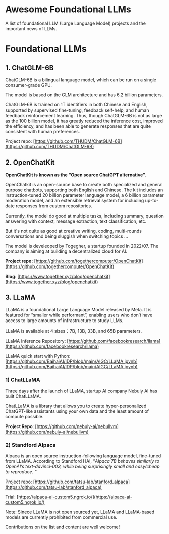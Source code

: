 # Awesome Foundational LLMs

A list of foundational LLM (Large Language Model) projects and the important news of LLMs.

# Foundational LLMs

## 1. **ChatGLM-6B**

ChatGLM-6B is a bilingual language model, which can be run on a single consumer-grade GPU.

The model is based on the GLM architecture and has 6.2 billion parameters.

ChatGLM-6B is trained on 1T identifiers in both Chinese and English, supported by supervised fine-tuning, feedback self-help, and human feedback reinforcement learning. Thus, though ChatGLM-6B is not as large as the 100 billion model, it has greatly reduced the inference cost, improved the efficiency, and has been able to generate responses that are quite consistent with human preferences. 

Project repo: [https://github.com/THUDM/ChatGLM-6B](https://github.com/THUDM/ChatGLM-6B)


## 2. **OpenChatKit**

**OpenChatKit is known as the  “Open source ChatGPT alternative”.**

OpenChatkit is an open-source base to create both specialized and general purpose chatbots, supporting both English and Chinese. The kit includes an instruction-tuned 20 billion parameter language model, a 6 billion parameter moderation model, and an extensible retrieval system for including up-to-date responses from custom repositories.

Currently, the model do good at multiple tasks, including summary, question answering with context, message extraction, text classification, etc.

But it's not quite as good at creative writing, coding, multi-rounds conversations and being sluggish when switching topics ...

The model is develeoped by Togegher, a startup founded in 2022/07. The company is aiming at building a decentralized cloud for AI.

**Project repo:** [https://github.com/togethercomputer/OpenChatKit](https://github.com/togethercomputer/OpenChatKit)

**Blog**: [https://www.together.xyz/blog/openchatkit](https://www.together.xyz/blog/openchatkit)


## 3. LLaMA

LLaMA is a foundational Large Language Model released by Meta. It is featured for “smaller while performant”, enabling users who don’t have access to large amounts of infrastructure to study LLMs.

LLaMA is available at 4 sizes：7B, 13B, 33B, and 65B parameters.

LLaMA Inference Repository: [https://github.com/facebookresearch/llama](https://github.com/facebookresearch/llama)

LLaMA quick start with Python: [https://github.com/BaihaiAI/IDP/blob/main/AIGC/LLaMA.ipynb](https://github.com/BaihaiAI/IDP/blob/main/AIGC/LLaMA.ipynb)

### 1) **ChatLLaMA**

Three days after the launch of LLaMA, startup AI company Nebuly AI has built ChatLLaMA.

ChatLLaMA is a library that allows you to create hyper-personalized ChatGPT-like assistants using your own data and the least amount of compute possible.

**Project Repo**: [https://github.com/nebuly-ai/nebullvm](https://github.com/nebuly-ai/nebullvm)


### **2) Standford Alpaca**

Alpaca is an open source instruction-following language model, fine-tuned from LLaMA. According to Standford HAI, “*Alpaca 7B behaves similarly to OpenAI’s text-davinci-003, while being surprisingly small and easy/cheap to reproduce. ”*

Project repo: [https://github.com/tatsu-lab/stanford_alpaca](https://github.com/tatsu-lab/stanford_alpaca)

Trial: [https://alpaca-ai-custom5.ngrok.io/](https://alpaca-ai-custom5.ngrok.io/)

Note: Sinece LLaMA is not open sourced yet, LLaMA and LLaMA-based models are currently prohibited from commercial use.


Contributions on the list and content are well welcome!
